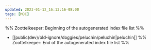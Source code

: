 ```yaml
---
updated: 2023-01-12_16:13:16-08:00
tags: [MOC]
---
```

%% Zoottelkeeper: Beginning of the autogenerated index file list  %%
-  [[public(dev)/old-ignore/doggies/peluchin/peluchin|peluchin]]
%% Zoottelkeeper: End of the autogenerated index file list  %%
